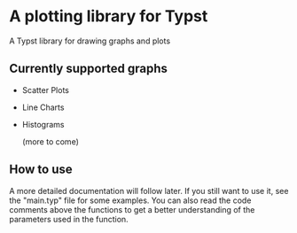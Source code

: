 # A plotting library for Typst

A Typst library for drawing graphs and plots

## Currently supported graphs

- Scatter Plots

- Line Charts

- Histograms

  (more to come)

## How to use

A more detailed documentation will follow later. If you still want to use it, see the "main.typ" file for some examples. You can also read the code comments above the functions to get a better understanding of the parameters used in the function.